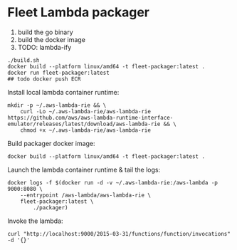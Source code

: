 # Fleet Lambda packager

1. build the go binary
2. build the docker image
3. TODO: lambda-ify

```shell
./build.sh
docker build --platform linux/amd64 -t fleet-packager:latest .
docker run fleet-packager:latest
## todo docker push ECR
```

Install local lambda container runtime:
```shell
mkdir -p ~/.aws-lambda-rie && \
    curl -Lo ~/.aws-lambda-rie/aws-lambda-rie https://github.com/aws/aws-lambda-runtime-interface-emulator/releases/latest/download/aws-lambda-rie && \
    chmod +x ~/.aws-lambda-rie/aws-lambda-rie
```

Build packager docker image:
```shell
docker build --platform linux/amd64 -t fleet-packager:latest .
```

Launch the lambda container runtime & tail the logs:
```shell
docker logs -f $(docker run -d -v ~/.aws-lambda-rie:/aws-lambda -p 9000:8080 \
    --entrypoint /aws-lambda/aws-lambda-rie \
    fleet-packager:latest \
        ./packager)
```

Invoke the lambda:
```shell
curl "http://localhost:9000/2015-03-31/functions/function/invocations" -d '{}'
```